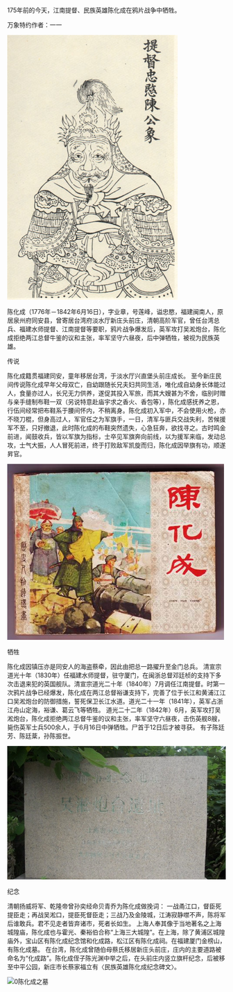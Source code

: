 175年前的今天，江南提督、民族英雄陈化成在鸦片战争中牺牲。

万象特约作者：一一

![0陈化成半身像](0陈化成半身像.jpg)

陈化成（1776年－1842年6月16日），字业章，号莲峰，谥忠愍，福建闽南人，原居泉州府同安县，曾寄居台湾府淡水厅新庄头前庄，清朝高阶军官，曾任台湾总兵、福建水师提督、江南提督等要职，鸦片战争爆发后，英军攻打吴淞炮台，陈化成拒绝两江总督牛鉴的议和主张，率军坚守六昼夜，后中弹牺牲，被视为民族英雄。



传说

陈化成籍贯福建同安，童年移居台湾，于淡水厅兴直堡头前庄成长。
至今新庄民间传说陈化成早年父母双亡，自幼跟随长兄夫妇共同生活，唯化成自幼身长体能过人，食量亦过人，长兄无力供养，遂促其投入军旅，而其大嫂甚为不舍，临别时赠与亲手缝制布鞋一双（另说特意赴庙宇求之香火、香包等），陈化成感抚养之恩，行伍间经常把布鞋系于腰间怀内，不稍离身。陈化成初入军中，不会使用火枪，亦不晓刀棍，但身高过人，军官任之为军旗手，一日，清军与匪兵交战失利，苦候援军不至，只好撤退，此时陈化成的布鞋突然遗失，心急狂奔，欲找寻之。古时鸣金前进，闻鼓收兵，皆以军旗为指标，士卒见军旗奔向前线，以为援军来临，发动总攻，士气大振，人人冒死前进，终于打败敌军凯旋而归，陈化成因举旗有功，顺遂昇官。

![1陈化成小人书](1陈化成小人书.jpg)

牺牲

陈化成因镇压亦是同安人的海盗蔡牵，因此由把总一路擢升至金门总兵。
清宣宗道光十年（1830年）任福建水师提督，驻守厦门，在闽浙总督邓廷桢的支持下多次击退来犯的英国舰队。清宣宗道光二十年（1840年）7月调任江南提督。时第一次鸦片战争已经爆发，陈化成在两江总督裕谦支持下，完善了位于长江和黄浦江江口吴淞炮台的防御措施，誓死保卫长江水道。道光二十一年（1841年），英军占浙江舟山定海，裕谦、葛云飞等牺牲。
道光二十二年（1842年）6月，英军攻打吴淞炮台，陈化成拒绝两江总督牛鉴的议和主张，率军坚守六昼夜，击伤英舰8艘，毙伤英军士兵500余人，于6月16日中弹牺牲。尸首于12日后才被寻获。
有子陈廷芳、陈廷棻，孙陈振世。

![1吴淞炮台遗址](1吴淞炮台遗址.jpg)

纪念

清朝扬威将军、乾隆帝曾孙奕经命贝青乔为陈化成做挽词：
一战甬江口，督臣死提臣走；再战吴淞口，提臣死督臣走；三战乃及金陵城，江涛寂静噤不声，陈将军后谁敢兵。君不见走者皆弃诸市，死者长如生。
上海人奉其像于当地著名之上海城隍庙，陈化成也与霍光、秦裕伯合称“上海三大城隍”。在上海，除了黄浦区城隍庙外，宝山区有陈化成纪念馆和化成路，松江区有陈化成祠。在福建厦门金榜山，有陈化成墓。
在台湾，陈化成曾随伯母蔡氏移居新庄头前庄，庄内的主要道路被命名为“化成路”。陈化成侄子陈光渊中举之后，在头前庄内竖立旗杆纪念，后被移至中平公园，新庄市长蔡家福立有〈民族英雄陈化成纪念碑文〉。

![0陈化成之墓](\0陈化成之墓.JPG)